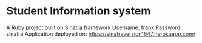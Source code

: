 # Student Information system
A Ruby project built on Sinatra framework
Username: frank
Password: sinatra
Application deployed on: https://sinatraversion1647.herokuapp.com/
